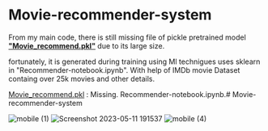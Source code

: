 # Movie-recommender-system

From my main code, there is still missing file of pickle pretrained model **["Movie_recommend.pkl"](https://drive.google.com/file/d/1bk5ufFGeBskVWBkFANS1-tKh1oRgBbwx/view?usp=share_link)** due to its large size.

fortunately, it is generated during training using Ml technigues uses sklearn in "Recommender-notebook.ipynb". With help of IMDb movie Dataset containg over 25k movies and other details.

[Movie_recommend.pkl](https://drive.google.com/file/d/1bk5ufFGeBskVWBkFANS1-tKh1oRgBbwx/view?usp=share_link) : Missing. Recommender-notebook.ipynb.# Movie-recommender-system



![mobile (1)](https://github.com/honoreade/Movie-recommender-system/assets/75524511/9990386d-cd55-4126-bad6-ba5537b48cf3)
![Screenshot 2023-05-11 191537](https://github.com/honoreade/Movie-recommender-system/assets/75524511/297abc86-7050-4e2f-9ea2-642c5af29611)
![mobile (4)](https://github.com/honoreade/Movie-recommender-system/assets/75524511/337d680d-7e54-419c-9e32-efbd10fb420b)

